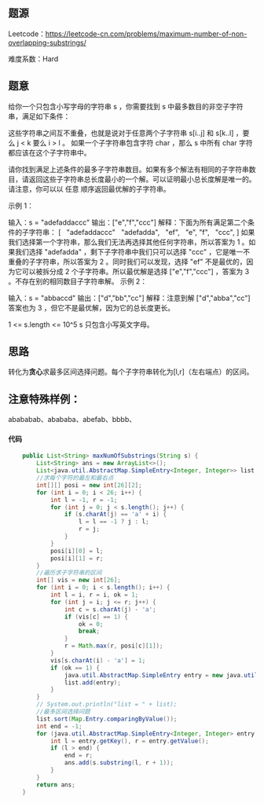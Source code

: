 

## 题源

Leetcode：https://leetcode-cn.com/problems/maximum-number-of-non-overlapping-substrings/

难度系数：Hard


## 题意

给你一个只包含小写字母的字符串 s ，你需要找到 s 中最多数目的非空子字符串，满足如下条件：

这些字符串之间互不重叠，也就是说对于任意两个子字符串 s[i..j] 和 s[k..l] ，要么 j < k 要么 i > l 。
如果一个子字符串包含字符 char ，那么 s 中所有 char 字符都应该在这个子字符串中。



请你找到满足上述条件的最多子字符串数目。如果有多个解法有相同的子字符串数目，请返回这些子字符串总长度最小的一个解。可以证明最小总长度解是唯一的。请注意，你可以以 任意 顺序返回最优解的子字符串。



示例 1：

输入：s = "adefaddaccc"
输出：["e","f","ccc"]
解释：下面为所有满足第二个条件的子字符串：
[
  "adefaddaccc"
  "adefadda",
  "ef",
  "e",
  "f",
  "ccc",
]
如果我们选择第一个字符串，那么我们无法再选择其他任何字符串，所以答案为 1 。如果我们选择 "adefadda" ，剩下子字符串中我们只可以选择 "ccc" ，它是唯一不重叠的子字符串，所以答案为 2 。同时我们可以发现，选择 "ef" 不是最优的，因为它可以被拆分成 2 个子字符串。所以最优解是选择 ["e","f","ccc"] ，答案为 3 。不存在别的相同数目子字符串解。
示例 2：

输入：s = "abbaccd"
输出：["d","bb","cc"]
解释：注意到解 ["d","abba","cc"] 答案也为 3 ，但它不是最优解，因为它的总长度更长。

1 <= s.length <= 10^5
s 只包含小写英文字母。









## 思路

转化为**贪心**求最多区间选择问题。每个子字符串转化为[l,r]（左右端点）的区间。

## 注意特殊样例：

abababab、abababa、abefab、bbbb、



#### 代码

```java
    public List<String> maxNumOfSubstrings(String s) {
        List<String> ans = new ArrayList<>();
        List<java.util.AbstractMap.SimpleEntry<Integer, Integer>> list = new ArrayList<>();
        //求每个字符的最左和最右点
        int[][] posi = new int[26][2];
        for (int i = 0; i < 26; i++) {
            int l = -1, r = -1;
            for (int j = 0; j < s.length(); j++) {
                if (s.charAt(j) == 'a' + i) {
                    l = l == -1 ? j : l;
                    r = j;
                }
            }
            posi[i][0] = l;
            posi[i][1] = r;
        }
        //遍历求子字符串的区间
        int[] vis = new int[26];
        for (int i = 0; i < s.length(); i++) {
            int l = i, r = i, ok = 1;
            for (int j = i; j <= r; j++) {
                int c = s.charAt(j) - 'a';
                if (vis[c] == 1) {
                    ok = 0;
                    break;
                }
                r = Math.max(r, posi[c][1]);
            }
            vis[s.charAt(i) - 'a'] = 1;
            if (ok == 1) {
                java.util.AbstractMap.SimpleEntry entry = new java.util.AbstractMap.SimpleEntry<Integer, Integer>(l, r);
                list.add(entry);
            }
        }
        // System.out.println("list = " + list);
        //最多区间选择问题
        list.sort(Map.Entry.comparingByValue());
        int end = -1;
        for (java.util.AbstractMap.SimpleEntry<Integer, Integer> entry : list) {
            int l = entry.getKey(), r = entry.getValue();
            if (l > end) {
                end = r;
                ans.add(s.substring(l, r + 1));
            }
        }
        return ans;
    }

```









